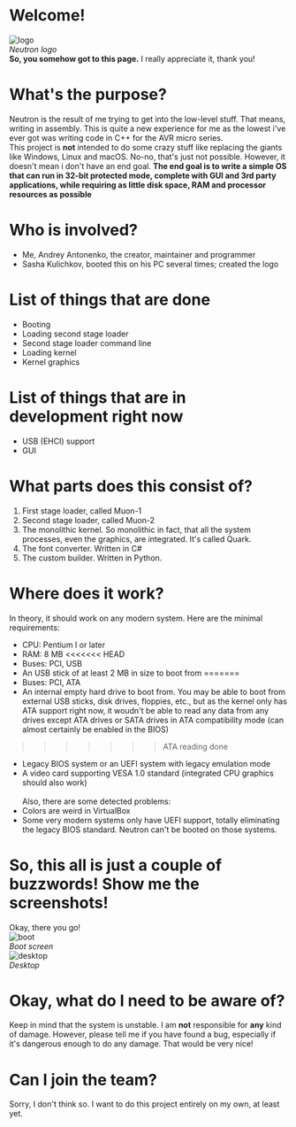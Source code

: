 # Welcome!
![logo](https://github.com/portasynthinca3/neutron/blob/master/gfx/logo_cut.png "logo")\
*Neutron logo*\
**So, you somehow got to this page.** I really appreciate it, thank you!
# What's the purpose?
Neutron is the result of me trying to get into the low-level stuff. That means, writing in assembly. This is quite a new
experience for me as the lowest i've ever got was writing code in C++ for the AVR micro series.\
This project is **not** intended to do some crazy stuff like replacing the giants like Windows, Linux and macOS. No-no, that's just not possible. However, it doesn't mean i don't have an end goal. **The end goal is to write a simple OS that can run in 32-bit protected mode, complete with GUI and 3rd party applications, while requiring as little disk space, RAM and processor resources as possible**
# Who is involved?
* Me, Andrey Antonenko, the creator, maintainer and programmer
* Sasha Kulichkov, booted this on his PC several times; created the logo
# List of things that are done
* Booting
* Loading second stage loader
* Second stage loader command line
* Loading kernel
* Kernel graphics
# List of things that are in development right now
* USB (EHCI) support
* GUI
# What parts does this consist of?
1. First stage loader, called Muon-1
2. Second stage loader, called Muon-2
3. The monolithic kernel. So monolithic in fact, that all the system processes, even the graphics, are integrated. It's called Quark.
4. The font converter. Written in C#
5. The custom builder. Written in Python.
# Where does it work?
In theory, it should work on any modern system. Here are the minimal requirements:
* CPU: Pentium I or later
* RAM: 8 MB
<<<<<<< HEAD
* Buses: PCI, USB
* An USB stick of at least 2 MB in size to boot from
=======
* Buses: PCI, ATA
* An internal empty hard drive to boot from. You may be able to boot from external USB sticks, disk drives, floppies, etc., but
as the kernel only has ATA support right now, it woudn't be able to read any data from any drives except ATA drives or SATA
drives in ATA compatibility mode (can almost certainly be enabled in the BIOS)
>>>>>>> ATA reading done
* Legacy BIOS system or an UEFI system with legacy emulation mode
* A video card supporting VESA 1.0 standard (integrated CPU graphics should also work)\
\
Also, there are some detected problems:
* Colors are weird in VirtualBox
* Some very modern systems only have UEFI support, totally eliminating the legacy BIOS standard. Neutron can't be booted on those systems.
# So, this all is just a couple of buzzwords! Show me the screenshots!
Okay, there you go!\
![boot](https://github.com/portasynthinca3/neutron/blob/master/screens/boot.png "boot")\
*Boot screen*\
![desktop](https://github.com/portasynthinca3/neutron/blob/master/screens/desktop.png "desktop")\
*Desktop*
# Okay, what do I need to be aware of?
Keep in mind that the system is unstable. I am **not** responsible for **any** kind of damage.
However, please tell me if you have found a bug, especially if it's dangerous enough to do any damage. That would be very nice!
# Can I join the team?
Sorry, I don't think so. I want to do this project entirely on my own, at least yet.
